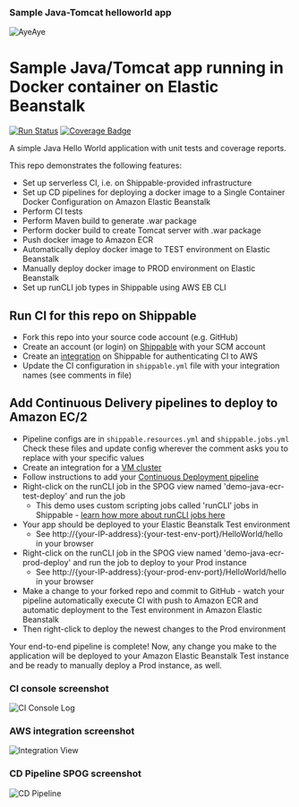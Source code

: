 ### Sample Java-Tomcat helloworld app

![AyeAye](https://github.com/shippableSamples/node-build-push-docker-hub/blob/master/public/resources/images/captain.png)

# Sample Java/Tomcat app running in Docker container on Elastic Beanstalk
[![Run Status](https://api.shippable.com/projects/5885ecca11c45a1000af5760/badge?branch=master)](https://app.shippable.com/projects/5885ecca11c45a1000af5760)
[![Coverage Badge](https://api.shippable.com/projects/5885ecca11c45a1000af5760/coverageBadge?branch=master)](https://app.shippable.com/projects/5885ecca11c45a1000af5760)


A simple Java Hello World application with unit tests and coverage reports.

This repo demonstrates the following features:
* Set up serverless CI, i.e. on Shippable-provided infrastructure
* Set up CD pipelines for deploying a docker image to a Single Container Docker Configuration on Amazon Elastic Beanstalk
* Perform CI tests
* Perform Maven build to generate .war package
* Perform docker build to create Tomcat server with .war package
* Push docker image to Amazon ECR
* Automatically deploy docker image to TEST environment on Elastic Beanstalk
* Manually deploy docker image to PROD environment on Elastic Beanstalk
* Set up runCLI job types in Shippable using AWS EB CLI

## Run CI for this repo on Shippable
* Fork this repo into your source code account (e.g. GitHub)
* Create an account (or login) on [Shippable](www.shippable.com) with your SCM account
* Create an [integration](http://docs.shippable.com/integrations/imageRegistries/ecr/) 
on Shippable for authenticating CI to AWS
* Update the CI configuration in `shippable.yml` file with your integration names 
(see comments in file)

## Add Continuous Delivery pipelines to deploy to Amazon EC/2

* Pipeline configs are in `shippable.resources.yml` and `shippable.jobs.yml` 
Check these files and update config wherever the comment asks you to replace 
with your specific values
* Create an integration for a [VM cluster](http://docs.shippable.com/integrations/deploy/nodeCluster)
* Follow instructions to add your [Continuous Deployment pipeline](http://docs.shippable.com/tutorials/pipelines/howToAddSyncRepos/)
* Right-click on the runCLI job in the SPOG view named 'demo-java-ecr-test-deploy' 
and run the job
  * This demo uses custom scripting jobs called 'runCLI' jobs in Shippable - 
  [learn how more about runCLI jobs here](http://docs.shippable.com/pipelines/jobs/runCLI/) 
* Your app should be deployed to your Elastic Beanstalk Test environment
  * See http://{your-IP-address}:{your-test-env-port}/HelloWorld/hello in your browser
* Right-click on the runCLI job in the SPOG view named 'demo-java-ecr-prod-deploy'
and run the job to deploy to your Prod instance
  * See http://{your-IP-address}:{your-prod-env-port}/HelloWorld/hello in your browser
* Make a change to your forked repo and commit to GitHub - watch your pipeline 
automatically execute CI with push to Amazon ECR and automatic deployment to the 
Test environment in Amazon Elastic Beanstalk
* Then right-click to deploy the newest changes to the Prod environment

Your end-to-end pipeline is complete! Now, any change you make to the application 
will be deployed to your Amazon Elastic Beanstalk Test instance and be ready to manually deploy a 
Prod instance, as well.

### CI console screenshot
![CI Console Log](https://github.com/shippableSamples/java-ecr-runcli-elasticbeanstalk/blob/master/resources/images/java-ecr-runcli-elasticbeanstalk-CI.png)

### AWS integration screenshot
![Integration View](https://github.com/shippableSamples/java-ecr-runcli-elasticbeanstalk/blob/master/resources/images/java-ecr-runcli-elasticbeanstalk-integration.png)

### CD Pipeline SPOG screenshot
![CD Pipeline](https://github.com/shippableSamples/java-ecr-runcli-elasticbeanstalk/blob/master/resources/images/java-ecr-runcli-elasticbeanstalk-CD.png)

